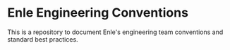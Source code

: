 # Enle Engineering Conventions
This is a repository to document Enle's engineering team conventions and standard best practices.
